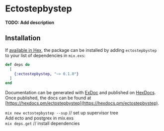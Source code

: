 # Ectostepbystep

**TODO: Add description**

## Installation

If [available in Hex](https://hex.pm/docs/publish), the package can be installed
by adding `ectostepbystep` to your list of dependencies in `mix.exs`:

```elixir
def deps do
  [
    {:ectostepbystep, "~> 0.1.0"}
  ]
end
```

Documentation can be generated with [ExDoc](https://github.com/elixir-lang/ex_doc)
and published on [HexDocs](https://hexdocs.pm). Once published, the docs can
be found at [https://hexdocs.pm/ectostepbystep](https://hexdocs.pm/ectostepbystep).

`mix new ectostepbystep --sup` // set up supervisor tree<br>
Add ecto and postgrex in mix.exs<br>
`mix deps.get` // install dependencies<br>


